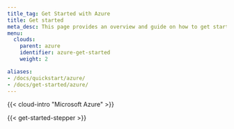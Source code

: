 ```yaml
---
title_tag: Get Started with Azure
title: Get started
meta_desc: This page provides an overview and guide on how to get started with Azure.
menu:
  clouds:
    parent: azure
    identifier: azure-get-started
    weight: 2

aliases:
- /docs/quickstart/azure/
- /docs/get-started/azure/
---
```


{{< cloud-intro "Microsoft Azure" >}}

{{< get-started-stepper >}}
